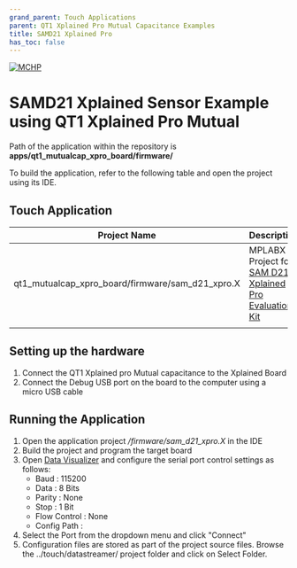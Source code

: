 ```yaml
---
grand_parent: Touch Applications
parent: QT1 Xplained Pro Mutual Capacitance Examples
title: SAMD21 Xplained Pro
has_toc: false
---
```

[![MCHP](https://www.microchip.com/ResourcePackages/Microchip/assets/dist/images/logo.png)](https://www.microchip.com)

#  SAMD21 Xplained Sensor Example using QT1 Xplained Pro Mutual 

Path of the application within the repository is **apps/qt1_mutualcap_xpro_board/firmware/**

To build the application, refer to the following table and open the project using its IDE.

## Touch Application

| Project Name      | Description                                    |
| ----------------- | ---------------------------------------------- |
| qt1_mutualcap_xpro_board/firmware/sam_d21_xpro.X    | MPLABX Project for [SAM D21 Xplained Pro Evaluation Kit](https://www.microchip.com/developmenttools/ProductDetails/atsamd21-xpro)|
|||

## Setting up the hardware
1. Connect the QT1 Xplained pro Mutual capacitance to the Xplained Board
2. Connect the Debug USB port on the board to the computer using a micro USB cable


## Running the Application

1. Open the application project */firmware/sam_d21_xpro.X* in the IDE
2. Build the project and program the target board
3. Open [Data Visualizer](https://microchipdeveloper.com/mplabx:datavisualizer) and configure the serial port control settings as follows:
    - Baud : 115200
    - Data : 8 Bits
    - Parity : None
    - Stop : 1 Bit
    - Flow Control : None
    - Config Path : 
4.    Select the Port from the dropdown menu and click "Connect"
5.    Configuration files are stored as part of the project source files. Browse the ../touch/datastreamer/ project folder and click on Select Folder.
